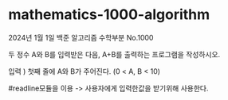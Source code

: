 # mathematics-1000-algorithm


2024년 1월 1일 백준 알고리즘  수학부분  No.1000

두 정수 A와 B를 입력받은 다음, A+B를 출력하는 프로그램을 작성하시오.

입력 ) 첫째 줄에 A와 B가 주어진다. (0 < A, B < 10) 


#readline모듈을 이용
-> 사용자에게 입력한값을 받기위해 사용한다.

